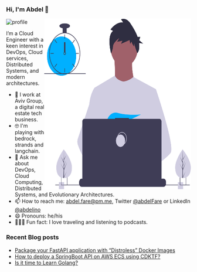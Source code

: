 ### Hi, I'm Abdel 👋

<img src="https://github-readme-stats.vercel.app/api?username=abdelino17&&show_icons=true&title_color=ffffff&icon_color=ffd974&text_color=ffffff&bg_color=091012" alt="profile">

<img align="right" src="https://github.com/abdelino17/abdelino17/blob/main/undraw_dev_productivity_umsq.svg" alt="Illustration of a productive dev" width=400px height=465px/>

I’m a Cloud Engineer with a keen interest in DevOps, Cloud services, Distributed Systems, and modern architectures.

- 📱    I work at Aviv Group, a digital real estate tech business.
- 🤓    I'm playing with bedrock, strands and langchain.
- 💬    Ask me about DevOps, Cloud Computing, Distributed Systems, and Evolutionary Architectures.
- 📫    How to reach me: abdel.fare@pm.me, Twitter [@abdelFare](https://twitter.com/abdelFare) or LinkedIn [@abdelino](https://www.linkedin.com/in/abdelino)
- 😄    Pronouns: he/his
- 🚴🏽‍♀️    Fun fact: I love traveling and listening to podcasts.

### Recent Blog posts
- [Package your FastAPI application with “Distroless” Docker Images](https://blog.abdelfare.me/post/package-fastapi-with-distroless)
- [How to deploy a SpringBoot API on AWS ECS using CDKTF?](https://blog.abdelfare.me/post/deploy-springboot-on-aws-ecs-using-cdktf)
- [Is it time to Learn Golang?](https://blog.abdelfare.me/post/time-to-learn-golang)
